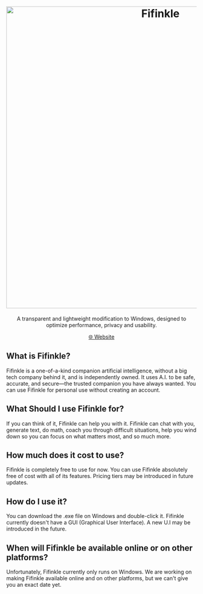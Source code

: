 <h1 align="center">
  <a href="https://fifinkle-ai.vercel.app" target="_blank"><img src="https://fifinkle.vercel.app/images/img.png" alt="Fifinkle" width="800"></a>
</h1>
 
<p align="center">A transparent and lightweight modification to Windows, designed to optimize performance, privacy and usability.</p>

<p align="center">
  <a href="https://fifinkle.netlify.app" target="_blank">🌐 Website</a>
  

</p>



## What is Fifinkle?

Fifinkle is a one-of-a-kind companion artificial intelligence, without a big tech company behind it, and is independently owned. It uses A.I. to be safe, accurate, and secure—the trusted companion you have always wanted. You can use Fifinkle for personal use without creating an account.


## What Should I use Fifinkle for?
If you can think of it, Fifinkle can help you with it. Fifinkle can chat with you, generate text, do math, coach you through difficult situations, help you wind down so you can focus on what matters most, and so much more.

## How much does it cost to use?

Fifinkle is completely free to use for now. You can use Fifinkle absolutely free of cost with all of its features. Pricing tiers may be introduced in future updates.

## How do I use it?

You can download the .exe file on Windows and double-click it. Fifinkle currently doesn't have a GUI (Graphical User Interface). A new U.I may be introduced in the future.

## When will Fifinkle be available online or on other platforms?

Unfortunately, Fifinkle currently only runs on Windows. We are working on making Fifinkle available online and on other platforms, but we can't give you an exact date yet.

